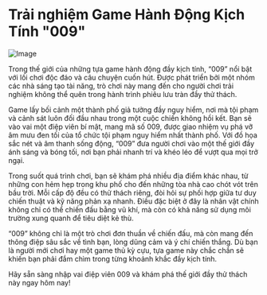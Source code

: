 # Trải nghiệm Game Hành Động Kịch Tính "009"

![Image](https://github.com/user-attachments/assets/bd51ea9f-0666-407b-a7a7-98ead6de688c)

Trong thế giới của những tựa game hành động đầy kịch tính, “009” nổi bật với lối chơi độc đáo và câu chuyện cuốn hút. Được phát triển bởi một nhóm các nhà sáng tạo tài năng, trò chơi này mang đến cho người chơi trải nghiệm không thể quên trong hành trình phiêu lưu tràn đầy thử thách.

Game lấy bối cảnh một thành phố giả tưởng đầy nguy hiểm, nơi mà tội phạm và cảnh sát luôn đối đầu nhau trong một cuộc chiến không hồi kết. Bạn sẽ vào vai một điệp viên bí mật, mang mã số 009, được giao nhiệm vụ phá vỡ âm mưu đen tối của tổ chức tội phạm nguy hiểm nhất thành phố. Với đồ họa sắc nét và âm thanh sống động, “009” đưa người chơi vào một thế giới đầy ánh sáng và bóng tối, nơi bạn phải nhanh trí và khéo léo để vượt qua mọi trở ngại.

Trong suốt quá trình chơi, bạn sẽ khám phá nhiều địa điểm khác nhau, từ những con hẻm hẹp trong khu phố cho đến những tòa nhà cao chót vót trên bầu trời. Mỗi cấp độ đều có thử thách riêng, đòi hỏi sự phối hợp giữa tư duy chiến thuật và kỹ năng phản xạ nhanh. Điều đặc biệt ở đây là nhân vật chính không chỉ có thể chiến đấu bằng vũ khí, mà còn có khả năng sử dụng môi trường xung quanh để tiêu diệt kẻ thù.

“009” không chỉ là một trò chơi đơn thuần về chiến đấu, mà còn mang đến thông điệp sâu sắc về tình bạn, lòng dũng cảm và ý chí chiến thắng. Dù bạn là người mới chơi hay một game thủ kỳ cựu, tựa game này chắc chắn sẽ khiến bạn phải đắm chìm trong từng khoảnh khắc đầy kịch tính.

Hãy sẵn sàng nhập vai điệp viên 009 và khám phá thế giới đầy thử thách này ngay hôm nay!